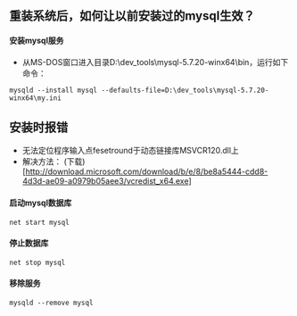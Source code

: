 ## 重装系统后，如何让以前安装过的mysql生效？

#### 安装mysql服务

* 从MS-DOS窗口进入目录D:\dev_tools\mysql-5.7.20-winx64\bin，运行如下命令：

```
mysqld --install mysql --defaults-file=D:\dev_tools\mysql-5.7.20-winx64\my.ini
```

## 安装时报错
*  无法定位程序输入点fesetround于动态链接库MSVCR120.dll上
* 解决方法：
  (下载)[http://download.microsoft.com/download/b/e/8/be8a5444-cdd8-4d3d-ae09-a0979b05aee3/vcredist_x64.exe]

#### 启动mysql数据库

```
net start mysql
```

#### 停止数据库

```
net stop mysql
```

#### 移除服务

```
mysqld --remove mysql
```
